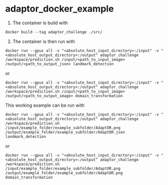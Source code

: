 # adaptor_docker_example

1. The container is build with

```
docker build --tag adaptor_challenge ./src/
```

2. The container is then run with

```
docker run --gpus all -v "<absolute_host_input_directory>:/input" -v "<absolute_host_output_directory>:/output" adaptor_challenge /workspace/prediction.sh /input/<path_to_input_image> /output/<path_to_output_json> landmark_detection
```  

or

```
docker run --gpus all -v "<absolute_host_input_directory>:/input" -v "<absolute_host_output_directory>:/output" adaptor_challenge /workspace/prediction.sh /input/<path_to_input_image> /output/<path_to_output_image> domain_transformation
```  

This working example can be run with

```
docker run --gpus all -v "<absolute_host_input_directory>:/input" -v "<absolute_host_output_directory>:/output" adaptor_challenge /workspace/prediction.sh /input/example_folder/example_subfolder/AdaptOR.png /output/example_folder/example_subfolder/AdaptOR.json landmark_detection
```  

or

```
docker run --gpus all -v "<absolute_host_input_directory>:/input" -v "<absolute_host_output_directory>:/output" adaptor_challenge /workspace/prediction.sh /input/example_folder/example_subfolder/AdaptOR.png /output/example_folder/example_subfolder/AdaptOR.png domain_transformation
```  
